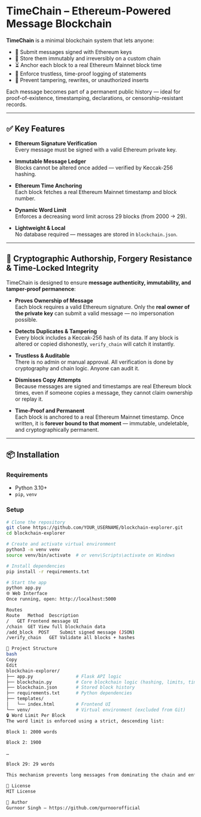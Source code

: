 # TimeChain – Ethereum-Powered Message Blockchain

**TimeChain** is a minimal blockchain system that lets anyone:

- 📝 Submit messages signed with Ethereum keys
- 🔐 Store them immutably and irreversibly on a custom chain
- ⏳ Anchor each block to a real Ethereum Mainnet block time
- 🧾 Enforce trustless, time-proof logging of statements
- 🚫 Prevent tampering, rewrites, or unauthorized inserts

Each message becomes part of a permanent public history — ideal for proof-of-existence, timestamping, declarations, or censorship-resistant records.

---

## ✅ Key Features

- **Ethereum Signature Verification**  
  Every message must be signed with a valid Ethereum private key.

- **Immutable Message Ledger**  
  Blocks cannot be altered once added — verified by Keccak-256 hashing.

- **Ethereum Time Anchoring**  
  Each block fetches a real Ethereum Mainnet timestamp and block number.

- **Dynamic Word Limit**  
  Enforces a decreasing word limit across 29 blocks (from 2000 → 29).

- **Lightweight & Local**  
  No database required — messages are stored in `blockchain.json`.

---

## 🔐 Cryptographic Authorship, Forgery Resistance & Time-Locked Integrity

TimeChain is designed to ensure **message authenticity, immutability, and tamper-proof permanence**:

- **Proves Ownership of Message**  
  Each block requires a valid Ethereum signature. Only the **real owner of the private key** can submit a valid message — no impersonation possible.

- **Detects Duplicates & Tampering**  
  Every block includes a Keccak-256 hash of its data. If any block is altered or copied dishonestly, `verify_chain` will catch it instantly.

- **Trustless & Auditable**  
  There is no admin or manual approval. All verification is done by cryptography and chain logic. Anyone can audit it.

- **Dismisses Copy Attempts**  
  Because messages are signed and timestamps are real Ethereum block times, even if someone copies a message, they cannot claim ownership or replay it.

- **Time-Proof and Permanent**  
  Each block is anchored to a real Ethereum Mainnet timestamp. Once written, it is **forever bound to that moment** — immutable, undeletable, and cryptographically permanent.

---

## 📦 Installation

### Requirements

- Python 3.10+
- `pip`, `venv`

### Setup

```bash
# Clone the repository
git clone https://github.com/YOUR_USERNAME/blockchain-explorer.git
cd blockchain-explorer

# Create and activate virtual environment
python3 -m venv venv
source venv/bin/activate  # or venv\Scripts\activate on Windows

# Install dependencies
pip install -r requirements.txt

# Start the app
python app.py
🌐 Web Interface
Once running, open: http://localhost:5000

Routes
Route	Method	Description
/	GET	Frontend message UI
/chain	GET	View full blockchain data
/add_block	POST	Submit signed message (JSON)
/verify_chain	GET	Validate all blocks + hashes

📁 Project Structure
bash
Copy
Edit
blockchain-explorer/
├── app.py                # Flask API logic
├── blockchain.py         # Core blockchain logic (hashing, limits, timestamp)
├── blockchain.json       # Stored block history
├── requirements.txt      # Python dependencies
├── templates/
│   └── index.html        # Frontend UI
└── venv/                 # Virtual environment (excluded from Git)
🔒 Word Limit Per Block
The word limit is enforced using a strict, descending list:

Block 1: 2000 words

Block 2: 1900

…

Block 29: 29 words

This mechanism prevents long messages from dominating the chain and enforces increasing compression and value per word. Defined in blockchain.py.

📜 License
MIT License

👤 Author
Gurnoor Singh – https://github.com/gurnoorofficial
